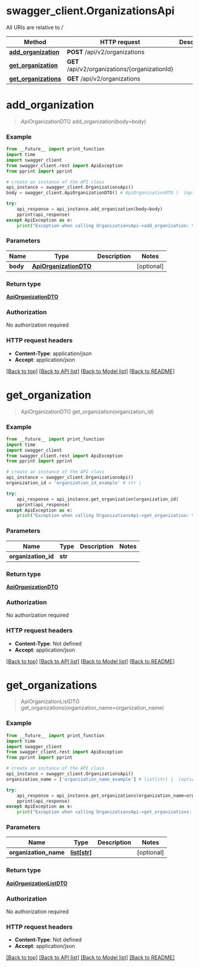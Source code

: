 # swagger_client.OrganizationsApi

All URIs are relative to _/_

| Method                                                         | HTTP request                                   | Description |
| -------------------------------------------------------------- | ---------------------------------------------- | ----------- |
| [**add_organization**](OrganizationsApi.md#add_organization)   | **POST** /api/v2/organizations                 |
| [**get_organization**](OrganizationsApi.md#get_organization)   | **GET** /api/v2/organizations/{organizationId} |
| [**get_organizations**](OrganizationsApi.md#get_organizations) | **GET** /api/v2/organizations                  |

# **add_organization**

> ApiOrganizationDTO add_organization(body=body)

### Example

```python
from __future__ import print_function
import time
import swagger_client
from swagger_client.rest import ApiException
from pprint import pprint

# create an instance of the API class
api_instance = swagger_client.OrganizationsApi()
body = swagger_client.ApiOrganizationDTO() # ApiOrganizationDTO |  (optional)

try:
    api_response = api_instance.add_organization(body=body)
    pprint(api_response)
except ApiException as e:
    print("Exception when calling OrganizationsApi->add_organization: %s\n" % e)
```

### Parameters

| Name     | Type                                            | Description | Notes      |
| -------- | ----------------------------------------------- | ----------- | ---------- |
| **body** | [**ApiOrganizationDTO**](ApiOrganizationDTO.md) |             | [optional] |

### Return type

[**ApiOrganizationDTO**](ApiOrganizationDTO.md)

### Authorization

No authorization required

### HTTP request headers

- **Content-Type**: application/json
- **Accept**: application/json

[[Back to top]](#) [[Back to API list]](../README.md#documentation-for-api-endpoints) [[Back to Model list]](../README.md#documentation-for-models) [[Back to README]](../README.md)

# **get_organization**

> ApiOrganizationDTO get_organization(organization_id)

### Example

```python
from __future__ import print_function
import time
import swagger_client
from swagger_client.rest import ApiException
from pprint import pprint

# create an instance of the API class
api_instance = swagger_client.OrganizationsApi()
organization_id = 'organization_id_example' # str |

try:
    api_response = api_instance.get_organization(organization_id)
    pprint(api_response)
except ApiException as e:
    print("Exception when calling OrganizationsApi->get_organization: %s\n" % e)
```

### Parameters

| Name                | Type    | Description | Notes |
| ------------------- | ------- | ----------- | ----- |
| **organization_id** | **str** |             |

### Return type

[**ApiOrganizationDTO**](ApiOrganizationDTO.md)

### Authorization

No authorization required

### HTTP request headers

- **Content-Type**: Not defined
- **Accept**: application/json

[[Back to top]](#) [[Back to API list]](../README.md#documentation-for-api-endpoints) [[Back to Model list]](../README.md#documentation-for-models) [[Back to README]](../README.md)

# **get_organizations**

> ApiOrganizationListDTO get_organizations(organization_name=organization_name)

### Example

```python
from __future__ import print_function
import time
import swagger_client
from swagger_client.rest import ApiException
from pprint import pprint

# create an instance of the API class
api_instance = swagger_client.OrganizationsApi()
organization_name = ['organization_name_example'] # list[str] |  (optional)

try:
    api_response = api_instance.get_organizations(organization_name=organization_name)
    pprint(api_response)
except ApiException as e:
    print("Exception when calling OrganizationsApi->get_organizations: %s\n" % e)
```

### Parameters

| Name                  | Type                    | Description | Notes      |
| --------------------- | ----------------------- | ----------- | ---------- |
| **organization_name** | [**list[str]**](str.md) |             | [optional] |

### Return type

[**ApiOrganizationListDTO**](ApiOrganizationListDTO.md)

### Authorization

No authorization required

### HTTP request headers

- **Content-Type**: Not defined
- **Accept**: application/json

[[Back to top]](#) [[Back to API list]](../README.md#documentation-for-api-endpoints) [[Back to Model list]](../README.md#documentation-for-models) [[Back to README]](../README.md)
